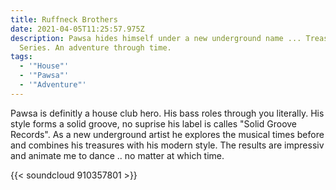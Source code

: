 ```yaml
---
title: Ruffneck Brothers
date: 2021-04-05T11:25:57.975Z
description: Pawsa hides himself under a new underground name ... Treasure
  Series. An adventure through time.
tags:
  - '"House"'
  - '"Pawsa"'
  - '"Adventure"'
---
```

Pawsa is definitly a house club hero. His bass roles through you literally. His style forms a solid groove,  no suprise his label is calles "Solid Groove Records". As a new underground artist he explores the musical times before and combines his treasures with his modern style. The results are impressiv and animate me to dance .. no matter at which time.

{{< soundcloud 910357801 >}}